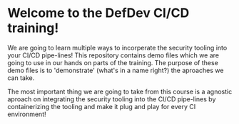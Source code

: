 
# Welcome to the DefDev CI/CD training!

[logo]: https://pbs.twimg.com/profile_images/961014873978228737/CAPg0U_z_400x400.jpg 

We are going to learn multiple ways to incorperate the security tooling into your CI/CD pipe-lines!
This repository contains demo files which we are going to use in our hands on parts of the training.
The purpose of these demo files is to 'demonstrate' (what's in a name right?) the aproaches we can take.

The most important thing we are going to take from this course is a agnostic aproach on integrating the 
security tooling into the CI/CD pipe-lines by containerizing the tooling and make it plug and play for every
CI environment!

